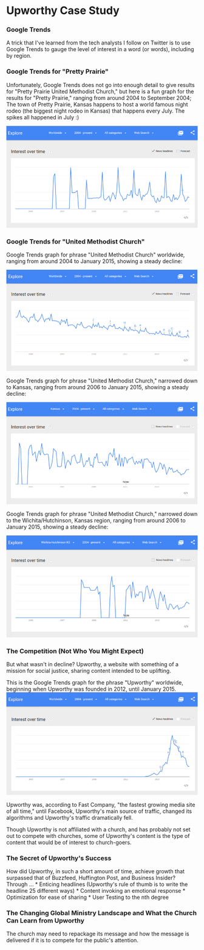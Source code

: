 # Upworthy Case Study

### Google Trends

A trick that I've learned from the tech analysts I follow on Twitter is to use Google Trends to gauge the level of interest in a word (or words), including by region. 

### Google Trends for "Pretty Prairie"

Unfortunately, Google Trends does not go into enough detail to give results for "Pretty Prairie United Methodist Church," but here is a fun graph for the results for "Pretty Prairie," ranging from around 2004 to September 2004; The town of Pretty Prairie, Kansas happens to host a world famous night rodeo (the biggest night rodeo in Kansas) that happens every July. The spikes all happened in July :) 

![](images/google-trends-pretty-prairie-worldwide.png)

### Google Trends for "United Methodist Church"

Google Trends graph for phrase "United Methodist Church" worldwide, ranging from around 2004 to January 2015, showing a steady decline: 

![](images/google-trend-united-methodist-church-worldwide.png)

Google Trends graph for phrase "United Methodist Church," narrowed down to Kansas, ranging from around 2006 to January 2015, showing a steady decline: 

![](images/google-trends-united-methodist-church-kansas.png)

Google Trends graph for phrase "United Methodist Church," narrowed down to the Wichita/Hutchinson, Kansas region, ranging from around 2006 to January 2015, showing a steady decline: 

![](images/google-trends-united-methodist-church-wichita-hutchinson.png)

### The Competition (Not Who You Might Expect)

But what wasn't in decline? Upworthy, a website with something of a mission for social justice, sharing content intended to be uplifting. 

This is the Google Trends graph for the phrase "Upworthy" worldwide, beginning when Upworthy was founded in 2012, until January 2015. <br>
![](images/google-trends-upworthy-worldwide.png)

Upworthy was, according to Fast Company, "the fastest growing media site of all time," until Facebook, Upworthy's main source of traffic, changed its algorithms and Upworthy's traffic dramatically fell. 

Though Upworthy is not affiliated with a church, and has probably not set out to compete with churches, some of Upworthy's content is the type of content that would be of interest to church-goers.

### The Secret of Upworthy's Success

How did Upworthy, in such a short amount of time, achieve growth that surpassed that of Buzzfeed, Huffington Post, and Business Insider?
<br>
Through ...
* 
Enticing headlines (Upworthy's rule of thumb is to write the headline 25 different ways)
* 
Content invoking an emotional response
* 
Optimization for ease of sharing
* 
User Testing to the nth degree

### The Changing Global Ministry Landscape and What the Church Can Learn from Upworthy

The church may need to repackage its message and how the message is delivered if it is to compete for the public's attention. 

